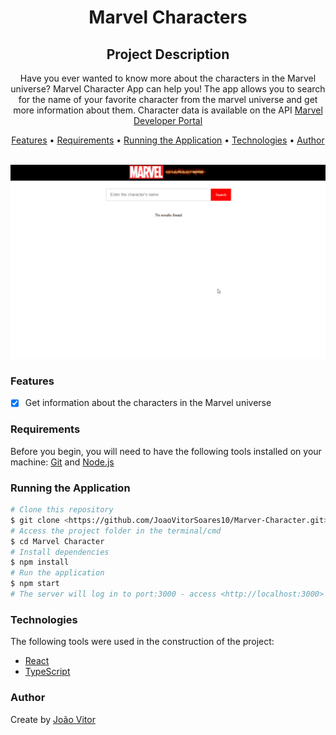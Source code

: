 <div align="center">
 <h1>Marvel Characters</h1>
 <h2>Project Description</h2>
 <p>Have you ever wanted to know more about the characters in the Marvel universe? Marvel Character App can help you! The app allows you to search for the name of your favorite character from the marvel universe and get more information about them. Character data is available on the API <a href="https://developer.marvel.com/">Marvel Developer Portal</a></p>
<p>
 <a href="#Features">Features</a> •
 <a href="#Requirements">Requirements</a> • 
 <a href="#Running the Application">Running the Application</a> • 
 <a href="#Technologies">Technologies</a> • 
 <a href="#Author">Author</a>
</p>
 <br>
 <img src="./src/assets/gifs/marvelCharacter.gif" title="Marvel Character Gif" alt="Marvel Character Gif"/>
</div>

### Features

- [x] Get information about the characters in the Marvel universe

### Requirements

Before you begin, you will need to have the following tools installed on your machine:
[Git](https://git-scm.com) and [Node.js](https://nodejs.org/en/)

### Running the Application

```bash
# Clone this repository
$ git clone <https://github.com/JoaoVitorSoares10/Marver-Character.git>
# Access the project folder in the terminal/cmd
$ cd Marvel Character
# Install dependencies
$ npm install
# Run the application
$ npm start
# The server will log in to port:3000 - access <http://localhost:3000>
```

### Technologies

The following tools were used in the construction of the project:

- [React](https://pt-br.reactjs.org/)
- [TypeScript](https://pt-br.reactjs.org/)

### Author

<p>Create by <a href="https://www.linkedin.com/in/joao-vitor-morais-soares-49ba17228/">João Vitor</a></p>
